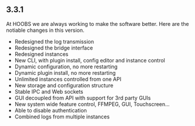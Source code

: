## 3.3.1
At HOOBS we are always working to make the software better. Here are the notiable changes in this version.

* Redesigned the log transmission
* Redesigned the bridge interface
* Redesigned instances
* New CLI, with plugin install, config editor and instance control
* Dynamic configuration, no more restarting
* Dynamic plugin install, no more restarting
* Unlimited instances controlled from one API
* New storage and configuration structure
* Stable IPC and Web sockets
* GUI decoupled from API with support for 3rd party GUIs
* New system wide feature control, FFMPEG, GUI, Touchscreen...
* Able to disable authentication
* Combined logs from multiple instances

